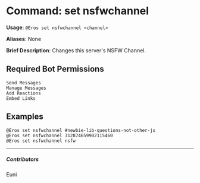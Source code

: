 # Command: set nsfwchannel


**Usage**: `@Eros set nsfwchannel <channel>`

**Aliases**: None

**Brief Description**: Changes this server's NSFW Channel.



## Required Bot Permissions

```
Send Messages
Manage Messages
Add Reactions
Embed Links
```

## Examples

```
@Eros set nsfwchannel #newbie-lib-questions-not-other-js
@Eros set nsfwchannel 312874659902115460
@Eros set nsfwchannel nsfw
```


---

##### Contributors


Euni
